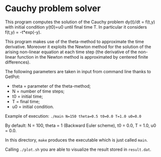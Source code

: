 # Cauchy problem solver #

This program computes the solution of the Cauchy problem dy(t)/dt = f(t,y) with initial condition y(t0)=u0 until final time T.
In particular it considers f(t,y) = -t*exp(-y).

This program makes use of the theta-method to approximate the time derivative. Moreover it exploits the Newton method for the solution of the arising non-linear equation at each time step (the derivative of the non-linear function in the Newton method is approximated by centered finite differences).

The following parameters are taken in input from command line thanks to GetPot:
- theta = parameter of the theta-method;
- N     = number of time steps;
- t0    = initial time;
- T     = final time;
- u0    = initial condition.

Example of execution: `./main N=150 theta=0.5 t0=0.0 T=1.0 u0=0.0`

By default: N = 100, theta = 1 (Backward Euler scheme), t0 = 0.0, T = 1.0, u0 = 0.0.

In this directory, `make` produces the executable which is just called `main`.

Calling ``./plot.sh`` you are able to visualize the result stored in `result.dat`.
